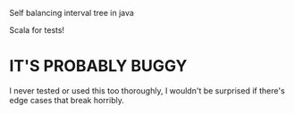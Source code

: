 Self balancing interval tree in java

Scala for tests!

IT'S PROBABLY BUGGY
===================

I never tested or used this too thoroughly, I wouldn't be surprised if there's edge cases that break horribly.
